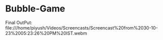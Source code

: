 # Bubble-Game

Final OutPut:
file:///home/piyush/Videos/Screencasts/Screencast%20from%2030-10-23%2005:23:26%20PM%20IST.webm
